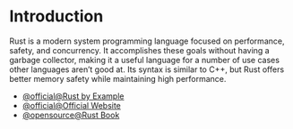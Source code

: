 # Introduction

Rust is a modern system programming language focused on performance, safety, and concurrency. It accomplishes these goals without having a garbage collector, making it a useful language for a number of use cases other languages aren’t good at. Its syntax is similar to C++, but Rust offers better memory safety while maintaining high performance.

- [@official@Rust by Example](https://doc.rust-lang.org/stable/rust-by-example/index.html)
- [@official@Official Website](https://www.rust-lang.org/)
- [@opensource@Rust Book](https://edu.anarcho-copy.org/Programming%20Languages/Rust/rust-programming-language-steve-klabnik.pdf)
